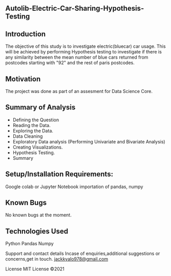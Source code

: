 ## Autolib-Electric-Car-Sharing-Hypothesis-Testing

## Introduction
The objective of this study is to investigate electric(bluecar) car usage. This will be achieved by performing Hypothesis testing to investigate if there is any similarity between the mean number of blue cars returned from postcodes starting with "92" and the rest of paris postcodes.
## Motivation
The project was done as part of an assesment for Data Science Core.

## Summary of Analysis
*   Defining the Question
*   Reading the Data.
*   Exploring the Data.
*   Data Cleaning
*   Exploratory Data analysis (Performing Univariate and Bivariate Analysis)
*   Creating Visualizations.
*   Hypothesis Testing.
*  Summary

## Setup/Installation Requirements: 
Google colab or Jupyter Notebook
importation of pandas, numpy
## Known Bugs 
No known bugs at the moment.
## Technologies Used
Python
Pandas
Numpy


Support and contact details
Incase of enquiries,additional suggestions or concerns,get in touch. jackkyalo978@gmail.com

License
MIT License ©2021 
